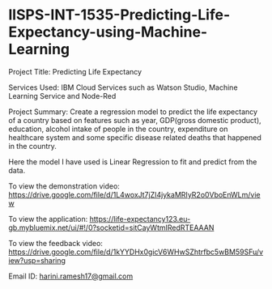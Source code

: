 # llSPS-INT-1535-Predicting-Life-Expectancy-using-Machine-Learning

Project Title: Predicting Life Expectancy

Services Used: IBM Cloud Services such as Watson Studio, Machine Learning Service and Node-Red

Project Summary:
Create a regression model to predict the life expectancy of a country based on features such as  year, GDP(gross domestic product), education, alcohol intake of people in the country, expenditure on healthcare system and some specific disease related deaths that happened in the country.

Here the model I have used is Linear Regression to fit and predict from the data.

To view the demonstration video: https://drive.google.com/file/d/1L4woxJt7jZI4jykaMRIyR2o0VboEnWLm/view

To view the application: https://life-expectancy123.eu-gb.mybluemix.net/ui/#!/0?socketid=sitCayWtmIRedRTEAAAN

To view the feedback video: https://drive.google.com/file/d/1kYYDHx0gicV6WHwSZhtrfbc5wBM59SFu/view?usp=sharing

Email ID: harini.ramesh17@gmail.com

